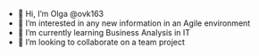 - 👋 Hi, I’m Olga @ovk163
- 👀 I’m interested in any new information in an Agile environment
- 🌱 I’m currently learning Business Analysis in IT
- 💞️ I’m looking to collaborate on a team project


<!---
ovk163/ovk163 is a ✨ special ✨ repository because its `README.md` (this file) appears on your GitHub profile.
You can click the Preview link to take a look at your changes.
--->
